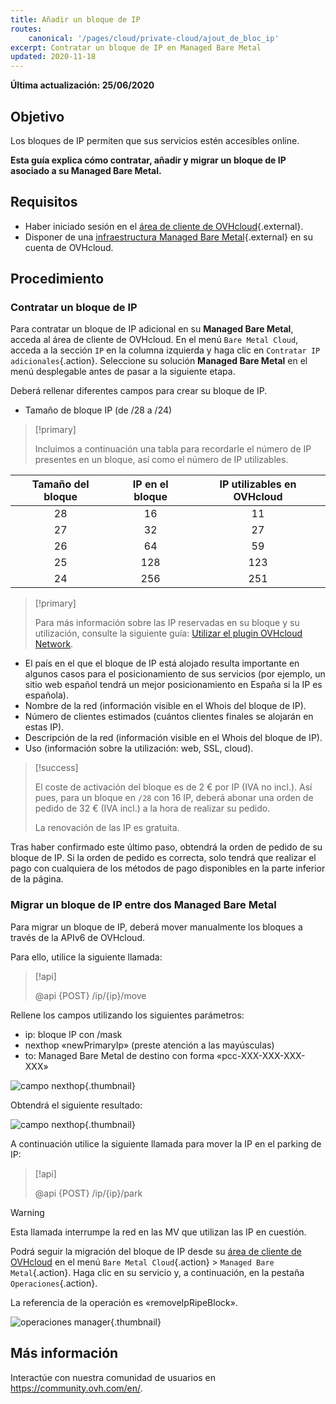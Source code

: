 ```yaml
---
title: Añadir un bloque de IP
routes:
    canonical: '/pages/cloud/private-cloud/ajout_de_bloc_ip'
excerpt: Contratar un bloque de IP en Managed Bare Metal
updated: 2020-11-18
---
```


**Última actualización: 25/06/2020**

## Objetivo

Los bloques de IP permiten que sus servicios estén accesibles online.

**Esta guía explica cómo contratar, añadir y migrar un bloque de IP asociado a su Managed Bare Metal.**

## Requisitos

- Haber iniciado sesión en el [área de cliente de OVHcloud](https://ca.ovh.com/auth/?action=gotomanager&from=https://www.ovh.com/world/&ovhSubsidiary=ws){.external}.
- Disponer de una [infraestructura Managed Bare Metal](https://www.ovhcloud.com/es/managed-bare-metal/){.external} en su cuenta de OVHcloud.

## Procedimiento

### Contratar un bloque de IP

Para contratar un bloque de IP adicional en su **Managed Bare Metal**, acceda al área de cliente de OVHcloud. En el menú `Bare Metal Cloud`, acceda a la sección `IP` en la columna izquierda y haga clic en `Contratar IP adicionales`{.action}. Seleccione su solución **Managed Bare Metal** en el menú desplegable antes de pasar a la siguiente etapa.


Deberá rellenar diferentes campos para crear su bloque de IP.

- Tamaño de bloque IP (de /28 a /24)

> [!primary]
>
> Incluimos a continuación una tabla para recordarle el número de IP presentes en un bloque, así como el número de IP utilizables.
> 

|Tamaño del bloque|IP en el bloque|IP utilizables en OVHcloud|
|:---:|:---:|:---:|
|28|16|11|
|27|32|27|
|26|64|59|
|25|128|123|
|24|256|251|

> [!primary]
>
> Para más información sobre las IP reservadas en su bloque y su utilización, consulte la siguiente guía: [Utilizar el plugin OVHcloud Network](/pages/cloud/managed-bare-metal/plugin_ovh_network).
>

- El país en el que el bloque de IP está alojado resulta importante en algunos casos para el posicionamiento de sus servicios (por ejemplo, un sitio web español tendrá un mejor posicionamiento en España si la IP es española).
- Nombre de la red (información visible en el Whois del bloque de IP).
- Número de clientes estimados (cuántos clientes finales se alojarán en estas IP).
- Descripción de la red (información visible en el Whois del bloque de IP).
- Uso (información sobre la utilización: web, SSL, cloud).

> [!success]
>
> El coste de activación del bloque es de 2 € por IP (IVA no incl.). Así pues, para un bloque en `/28` con 16 IP, deberá abonar una orden de pedido de 32 € (IVA incl.) a la hora de realizar su pedido. 
>  
> La renovación de las IP es gratuita.
>

Tras haber confirmado este último paso, obtendrá la orden de pedido de su bloque de IP. Si la orden de pedido es correcta, solo tendrá que realizar el pago con cualquiera de los métodos de pago disponibles en la parte inferior de la página.

### Migrar un bloque de IP entre dos Managed Bare Metal

Para migrar un bloque de IP, deberá mover manualmente los bloques a través de la APIv6 de OVHcloud.

Para ello, utilice la siguiente llamada:

> [!api]
>
> @api {POST} /ip/{ip}/move
> 

Rellene los campos utilizando los siguientes parámetros:

- ip: bloque IP con /mask
- nexthop «newPrimaryIp» (preste atención a las mayúsculas)
- to: Managed Bare Metal de destino con forma «pcc-XXX-XXX-XXX-XXX»

![campo nexthop](images/move-api.png){.thumbnail}


Obtendrá el siguiente resultado:

![campo nexthop](images/api-result.png){.thumbnail}

A continuación utilice la siguiente llamada para mover la IP en el parking de IP:

> [!api]
>
> @api {POST} /ip/{ip}/park
> 

> [!warning]
>
> Esta llamada interrumpe la red en las MV que utilizan las IP en cuestión.
>

Podrá seguir la migración del bloque de IP desde su [área de cliente de OVHcloud](https://ca.ovh.com/auth/?action=gotomanager&from=https://www.ovh.com/world/&ovhSubsidiary=ws) en el menú `Bare Metal Cloud`{.action} > `Managed Bare Metal`{.action}. Haga clic en su servicio y, a continuación, en la pestaña `Operaciones`{.action}.

La referencia de la operación es «removeIpRipeBlock».

![operaciones manager](images/operations.png){.thumbnail}

## Más información

Interactúe con nuestra comunidad de usuarios en <https://community.ovh.com/en/>.
